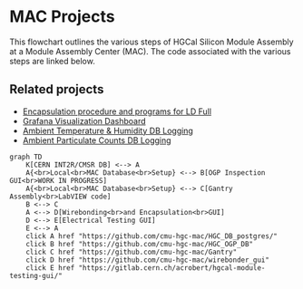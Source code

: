 # MAC Projects

This flowchart outlines the various steps of HGCal Silicon Module Assembly at a Module Assembly Center (MAC). The code associated with the various steps are linked below.

## Related projects
- [Encapsulation procedure and programs for LD Full](https://github.com/cmu-hgc-mac/encapsulation)
- [Grafana Visualization Dashboard](https://github.com/cmu-hgc-mac/grafana_hgcdb_dashboard)
- [Ambient Temperature & Humidity DB Logging](https://github.com/cmu-hgc-mac/ambient-temp-humidity)
- [Ambient Particulate Counts DB Logging](https://github.com/cmu-hgc-mac/ambient-particulate-counts)

```mermaid
graph TD
    K[CERN INT2R/CMSR DB] <--> A
    A{<br>Local<br>MAC Database<br>Setup} <--> B[OGP Inspection GUI<br>WORK IN PROGRESS]
    A{<br>Local<br>MAC Database<br>Setup} <--> C[Gantry Assembly<br>LabVIEW code]
    B <--> C
    A <--> D[Wirebonding<br>and Encapsulation<br>GUI]
    D <--> E[Electrical Testing GUI]
    E <--> A
    click A href "https://github.com/cmu-hgc-mac/HGC_DB_postgres/"
    click B href "https://github.com/cmu-hgc-mac/HGC_OGP_DB"
    click C href "https://github.com/cmu-hgc-mac/Gantry"
    click D href "https://github.com/cmu-hgc-mac/wirebonder_gui"
    click E href "https://gitlab.cern.ch/acrobert/hgcal-module-testing-gui/"

```
<!-- https://github.com/jparshook/UCSB-Gantry-master-main -->


